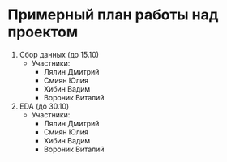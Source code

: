 # Примерный план работы над проектом
1. Сбор данных (до 15.10)
   - Участники:
     - Лялин Дмитрий
     - Смиян Юлия
     - Хибин Вадим
     - Вороник Виталий
2. EDA (до 30.10)
   - Участники:
      - Лялин Дмитрий
     - Смиян Юлия
     - Хибин Вадим
     - Вороник Виталий
